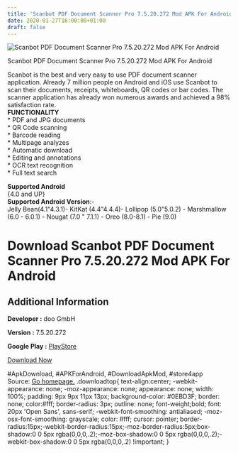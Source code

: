 ```yaml
---
title: 'Scanbot PDF Document Scanner Pro 7.5.20.272 Mod APK For Android'
date: 2020-01-27T16:00:00+01:00
draft: false
---
```


![Scanbot PDF Document Scanner Pro 7.5.20.272 Mod APK For Android](https://i1.wp.com/apkhome.net/wp-content/uploads/2020/01/Scanbot-PDF-Document-Scanner-Pro-7.5.20.272-Mod.png "Scanbot PDF Document Scanner Pro 7.5.20.272 Mod APK For Android")

  

Scanbot PDF Document Scanner Pro 7.5.20.272 Mod APK For Android

Scanbot is the best and very easy to use PDF document scanner application. Already 7 million people on Android and iOS use Scanbot to scan their documents, receipts, whiteboards, QR codes or bar codes. The scanner application has already won numerous awards and achieved a 98% satisfaction rate.  
**FUNCTIONALITY**  
\* PDF and JPG documents  
\* QR Code scanning  
\* Barcode reading  
\* Multipage analyzes  
\* Automatic download  
\* Editing and annotations  
\* OCR text recognition  
\* Full text search

**Supported Android**  
{4.0 and UP}  
**Supported Android Version**:-  
Jelly Bean(4.1"4.3.1)- KitKat (4.4"4.4.4)- Lollipop (5.0"5.0.2) - Marshmallow (6.0 - 6.0.1) - Nougat (7.0 " 7.1.1) - Oreo (8.0-8.1) - Pie (9.0)

Download Scanbot PDF Document Scanner Pro 7.5.20.272 Mod APK For Android
========================================================================

Additional Information
----------------------

**Developer :** doo GmbH

**Version :** 7.5.20.272

**Google Play :** [PlayStore](https://play.google.com/store/apps/details?id=net.doo.snap)

  

[Download Now](https://store4app.co/post/scanbot-pdf-document-scanner-pro-7-5-20-272-mod-apk-for-android_1580136689)

  
#ApkDownload, #APKForAndroid, #DownloadApkMod, #store4app  
Source: [Go homepage.](https://store4app.co/post/scanbot-pdf-document-scanner-pro-7-5-20-272-mod-apk-for-android_1580136689) .downloadtop{ text-align:center; -webkit-appearance: none; -moz-appearance: none; appearance: none; width: 100%; padding: 9px 9px 11px 13px; background-color: #0EBD3F; border: none; color:#fff; border-radius: 3px; outline: none; font-weight;bold; font: 20px 'Open Sans', sans-serif; -webkit-font-smoothing: antialiased; -moz-osx-font-smoothing: grayscale; color: #fff; cursor: pointer; border-radius:15px;-webkit-border-radius:15px;-moz-border-radius:5px;box-shadow:0 0 5px rgba(0,0,0,.2);-moz-box-shadow:0 0 5px rgba(0,0,0,.2);-webkit-box-shadow:0 0 5px rgba(0,0,0,.2) !important; }